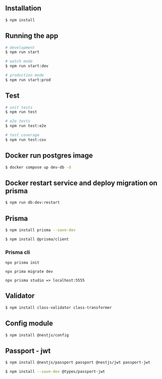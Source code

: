 ## Installation

```bash
$ npm install
```

## Running the app

```bash
# development
$ npm run start

# watch mode
$ npm run start:dev

# production mode
$ npm run start:prod
```

## Test

```bash
# unit tests
$ npm run test

# e2e tests
$ npm run test:e2e

# test coverage
$ npm run test:cov
```

## Docker run postgres image
```bash
$ docker compose up dev-db -d
```

## Docker restart service and deploy migration on prisma

```bash
$ npm run db:dev:restart
```

## Prisma
```bash
$ npm install prisma --save-dev
```
```bash
$ npm install @prisma/client
```

### Prisma cli
```
npx prisma init

npx prima migrate dev

npx prisma studio => localhost:5555
```

## Validator
```bash
$ npm install class-validator class-transformer
```


 ## Config module
```bash
$ npm install @nestjs/config
```


## Passport - jwt
```bash
$ npm install @nestjs/passport passport @nestjs/jwt passport-jwt
```
```bash
$ npm install --save-dev @types/passport-jwt
```